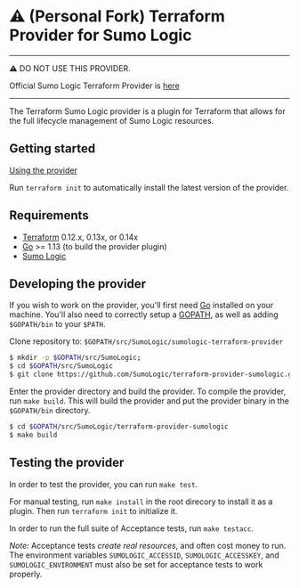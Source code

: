 # ⚠️ (Personal Fork) Terraform Provider for Sumo Logic
---
⚠️ DO NOT USE THIS PROVIDER. 

Official Sumo Logic Terraform Provider is [here](https://github.com/SumoLogic/terraform-provider-sumologic)

---


The Terraform Sumo Logic provider is a plugin for Terraform that allows for the full lifecycle management of Sumo Logic resources.


## Getting started

[Using the provider](https://www.terraform.io/docs/providers/sumologic/)

Run `terraform init` to automatically install the latest version of the provider.

Requirements
------------

- [Terraform](https://www.terraform.io/downloads.html) 0.12.x, 0.13x, or 0.14x
- [Go](https://golang.org/doc/install) >= 1.13 (to build the provider plugin)
- [Sumo Logic](https://www.sumologic.com/)

## Developing the provider

If you wish to work on the provider, you'll first need [Go](http://www.golang.org) installed on your machine. You'll also need to correctly setup a [GOPATH](http://golang.org/doc/code.html#GOPATH), as well as adding `$GOPATH/bin` to your `$PATH`.

Clone repository to: `$GOPATH/src/SumoLogic/sumologic-terraform-provider`

```sh
$ mkdir -p $GOPATH/src/SumoLogic;
$ cd $GOPATH/src/SumoLogic
$ git clone https://github.com/SumoLogic/terraform-provider-sumologic.git
```

Enter the provider directory and build the provider. To compile the provider, run `make build`. This will build the provider and put the provider binary in the `$GOPATH/bin` directory.

```sh
$ cd $GOPATH/src/SumoLogic/terraform-provider-sumologic
$ make build
```

## Testing the provider

In order to test the provider, you can run `make test`.

For manual testing, run `make install` in the root direcory to install it as a plugin. 
Then run `terraform init` to initialize it.

In order to run the full suite of Acceptance tests, run `make testacc`.

*Note:* Acceptance tests *create real resources*, and often cost money to run. The environment variables `SUMOLOGIC_ACCESSID`, `SUMOLOGIC_ACCESSKEY`, and `SUMOLOGIC_ENVIRONMENT` must also be set for acceptance tests to work properly.

[0]: https://help.sumologic.com/Manage/Security/Access-Keys
[1]: https://help.sumologic.com/APIs/General_API_Information/Sumo_Logic_Endpoints_and_Firewall_Security
[10]: https://www.terraform.io/docs/providers/sumologic/
